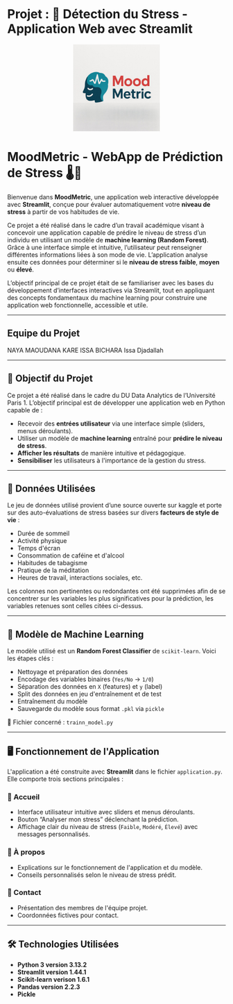 # Projet : 🧠 Détection du Stress - Application Web avec Streamlit


<p align="center">
  <img src="MoodMetric.png" alt="Logo de l'application" width="200"/>
</p>

# MoodMetric - WebApp de Prédiction de Stress 🌡️🧠

Bienvenue dans **MoodMetric**, une application web interactive développée avec **Streamlit**, conçue pour évaluer automatiquement votre **niveau de stress**  à partir de vos habitudes de vie.

Ce projet a été réalisé dans le cadre d’un travail académique visant à concevoir une application capable de prédire le niveau de stress d’un individu en utilisant un modèle de **machine learning (Random Forest)**. Grâce à une interface simple et intuitive, l’utilisateur peut renseigner différentes informations liées à son mode de vie. L’application analyse ensuite ces données pour déterminer si le **niveau de stress faible**, **moyen** ou **élevé**.

L’objectif principal de ce projet était de se familiariser avec les bases du développement d’interfaces interactives via Streamlit, tout en appliquant des concepts fondamentaux du machine learning pour construire une application web fonctionnelle, accessible et utile.

---
## Equipe du Projet

NAYA MAOUDANA KARE
ISSA BICHARA Issa Djadallah

---
## 🎯 Objectif du Projet

Ce projet a été réalisé dans le cadre du DU Data Analytics de l’Université Paris 1. L’objectif principal est de développer une application web en Python capable de :

- Recevoir des **entrées utilisateur** via une interface simple (sliders, menus déroulants).
- Utiliser un modèle de **machine learning** entraîné pour **prédire le niveau de stress**.
- **Afficher les résultats** de manière intuitive et pédagogique.
- **Sensibiliser** les utilisateurs à l'importance de la gestion du stress.

---

## 📁 Données Utilisées

Le jeu de données utilisé provient d’une source ouverte sur kaggle et porte sur des auto-évaluations de stress basées sur divers **facteurs de style de vie** :

- Durée de sommeil
- Activité physique
- Temps d'écran
- Consommation de caféine et d'alcool
- Habitudes de tabagisme
- Pratique de la méditation
- Heures de travail, interactions sociales, etc.

Les colonnes non pertinentes ou redondantes ont été supprimées afin de se concentrer sur les variables les plus significatives pour la prédiction, les variables retenues sont celles citées ci-dessus.

---

## 🧠 Modèle de Machine Learning

Le modèle utilisé est un **Random Forest Classifier** de `scikit-learn`. Voici les étapes clés :

- Nettoyage et préparation des données
- Encodage des variables binaires (`Yes/No` → `1/0`)
- Séparation des données en `X` (features) et `y` (label)
- Split des données en jeu d'entraînement et de test
- Entraînement du modèle
- Sauvegarde du modèle sous format `.pkl` via `pickle`

📄 Fichier concerné : `trainn_model.py`

---

## 🖥️ Fonctionnement de l'Application

L'application a été construite avec **Streamlit** dans le fichier `application.py`. Elle comporte trois sections principales :

### 🔹 Accueil

- Interface utilisateur intuitive avec sliders et menus déroulants.
- Bouton “Analyser mon stress” déclenchant la prédiction.
- Affichage clair du niveau de stress (`Faible`, `Modéré`, `Élevé`) avec messages personnalisés.

### 🔹 À propos

- Explications sur le fonctionnement de l'application et du modèle.
- Conseils personnalisés selon le niveau de stress prédit.

### 🔹 Contact

- Présentation des membres de l'équipe projet.
- Coordonnées fictives pour contact.

---

## 🛠️ Technologies Utilisées

- **Python 3 version 3.13.2**
- **Streamlit version 1.44.1** 
- **Scikit-learn verison 1.6.1**
- **Pandas version 2.2.3**
- **Pickle**

